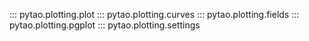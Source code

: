 ::: pytao.plotting.plot
::: pytao.plotting.curves
::: pytao.plotting.fields
::: pytao.plotting.pgplot
::: pytao.plotting.settings
